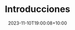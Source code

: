 ---
title: 'Introducciones'
date: 2023-11-10T19:00:08+10:00
draft: false
weight: 1
summary: Introducciones en español.
---
